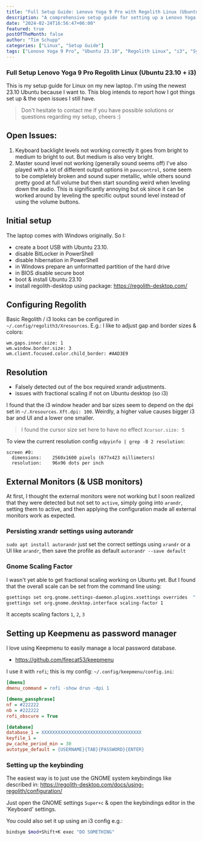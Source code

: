 ```yaml
---
title: "Full Setup Guide: Lenovo Yoga 9 Pro with Regolith Linux (Ubuntu 23.10 + i3)"
description: "A comprehensive setup guide for setting up a Lenovo Yoga 9 Pro with Ubuntu 23.10 and Regolith i3, including resolution and external monitors configuration, and workarounds for common issues."
date: "2024-02-24T16:56:47+06:00"
featured: true
postOfTheMonth: false
author: "Tim Schupp"
categories: ["Linux", "Setup Guide"]
tags: ["Lenovo Yoga 9 Pro", "Ubuntu 23.10", "Regolith Linux", "i3", "System Configuration", "Troubleshooting"]
---
```


### Full Setup Lenovo Yoga 9 Pro Regolith Linux (Ubuntu 23.10 + i3)

This is my setup guide for Linux on my new laptop. I'm using the newest 23.10 Ubuntu because I want to.
This blog intends to report how I got things set up & the open issues I still have.

> Don't hesitate to contact me if you have possible solutions or questions regarding my setup, cheers :)

## Open Issues:

1. Keyboard backlight levels not working correctly
It goes from bright to medium to bright to out. But medium is also very bright.
2. Master sound level not working (generally sound seems off)
I've also played with a lot of different output options in `pavucontrol`,
some seem to be completely broken and sound super metallic, while others sound pretty good at full volume but then start sounding weird when leveling down the audio.
This is significantly annoying but ok since it can be worked around by leveling the specific output sound level instead of using the volume buttons.

## Initial setup

The laptop comes with Windows originally. So I:

- create a boot USB with Ubuntu 23.10.
- disable BitLocker in PowerShell
- disable hibernation in PowerShell
- in Windows prepare an unformatted partition of the hard drive
- in BIOS disable secure boot
- boot & install Ubuntu 23.10
- install regolith-desktop using package: https://regolith-desktop.com/

## Configuring Regolith

Basic Regolith / i3 looks can be configured in `~/.config/regolith3/Xresources`.
E.g.: I like to adjust gap and border sizes & colors:

```
wm.gaps.inner.size: 1
wm.window.border.size: 3
wm.client.focused.color.child_border: #AAD3E9
```

## Resolution

- Falsely detected out of the box required xrandr adjustments.
- issues with fractional scaling if not on Ubuntu desktop (so i3)

I found that the i3 window header and bar sizes seem to depend on the dpi set in `~/.Xresources`.
`Xft.dpi: 100`. Weirdly, a higher value causes bigger i3 bar and UI and a lower one smaller.

> I found the cursor size set here to have no effect `Xcursor.size: 5`

To view the current resolution config `xdpyinfo | grep -B 2 resolution`:

```
screen #0:
  dimensions:    2560x1600 pixels (677x423 millimeters)
  resolution:    96x96 dots per inch
```

## External Monitors (& USB monitors)

At first, I thought the external monitors were not working but I soon realized that they were detected but not set to `active`, simply going into `arandr`, setting them to active, and then applying the configuration made all external monitors work as expected.

### Persisting xrandr settings using autorandr

`sudo apt install autorandr` just set the correct settings using `xrandr` or a UI like `arandr`,
then save the profile as default `autorandr --save default`

### Gnome Scaling Factor

I wasn't yet able to get fractional scaling working on Ubuntu yet.
But I found that the overall scale can be set from the command line using:

```bash
gsettings set org.gnome.settings-daemon.plugins.xsettings overrides  "[{'Gdk/WindowScalingFactor', <1>}]"
gsettings set org.gnome.desktop.interface scaling-factor 1
```

It accepts scaling factors `1`, `2`, `3`

## Setting up Keepmenu as password manager

I love using Keepmenu to easily manage a local password database.

- https://github.com/firecat53/keepmenu

I use it with `rofi`; this is my config: `~/.config/keepmenu/config.ini`:

```ini
[dmenu]
dmenu_command = rofi -show drun -dpi 1

[dmenu_passphrase]
nf = #222222
nb = #222222
rofi_obscure = True

[database]
database_1 = XXXXXXXXXXXXXXXXXXXXXXXXXXXXXXXXXXXXX
keyfile_1 = 
pw_cache_period_min = 30
autotype_default = {USERNAME}{TAB}{PASSWORD}{ENTER}
```

### Setting up the keybinding

The easiest way is to just use the GNOME system keybindings like described in: https://regolith-desktop.com/docs/using-regolith/configuration/

Just open the GNOME settings `Super+c` & open the keybindings editor in the 'Keyboard' settings.

You could also set it up using an i3 config e.g.:

```bash
bindsym $mod+Shift+K exec "DO SOMETHING"
```